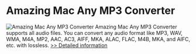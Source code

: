 # Amazing Mac Any MP3 Converter
![Amazing Mac Any MP3 Converter](https://mycommerce.akamaized.net/api/pimages/P300864436/BIG/300864436.PNG)
Amazing Mac Any MP3 Converter supports all audio files. You can convert any audio format like MP3, WAV, WMA, M4A, MP2, AAC, AC3, AIFF, MKA, ALAC, FLAC, M4B, MKA, and AIFC, etc. with lossless.
[>> Detailed information](https://secure.shareit.com/shareit/product.html?productid=300864436&affiliateid=200057808)